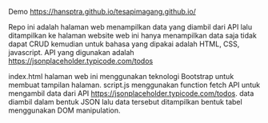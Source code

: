 Demo
 https://hansptra.github.io/tesapimagang.github.io/
 
Repo ini adalah halaman web menampilkan data yang diambil dari API lalu ditampilkan ke halaman website
web ini hanya menampilkan data saja tidak dapat CRUD
kemudian untuk bahasa yang dipakai adalah HTML, CSS, javascript.
API yang digunakan adalah
https://jsonplaceholder.typicode.com/todos

index.html halaman web ini menggunakan teknologi Bootstrap untuk membuat tampilan halaman.
script.js menggunakan function fetch API untuk mengambil data dari API https://jsonplaceholder.typicode.com/todos. 
data diambil dalam bentuk JSON lalu data tersebut ditampilkan bentuk tabel menggunakan DOM manipulation.
